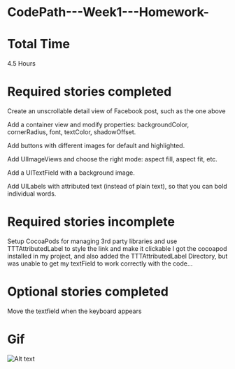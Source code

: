 CodePath---Week1---Homework-
============================

Total Time
============================
4.5 Hours

Required stories completed
============================

Create an unscrollable detail view of Facebook post, such as the one above

Add a container view and modify properties: backgroundColor, cornerRadius, font, textColor, shadowOffset.

Add buttons with different images for default and highlighted.

Add UIImageViews and choose the right mode: aspect fill, aspect fit, etc.

Add a UITextField with a background image.

Add UILabels with attributed text (instead of plain text), so that you can bold individual words.

Required stories incomplete 
============================

Setup CocoaPods for managing 3rd party libraries and use TTTAttributedLabel to style the link and make it clickable
I got the cocoapod installed in my project, and also added the TTTAttributedLabel Directory, but was unable to get my textField to work correctly with the code...


Optional stories completed
============================

Move the textfield when the keyboard appears


Gif
============================

![Alt text](/relative/path/to/Week1Lice.gif?raw=true "Optional Title")



